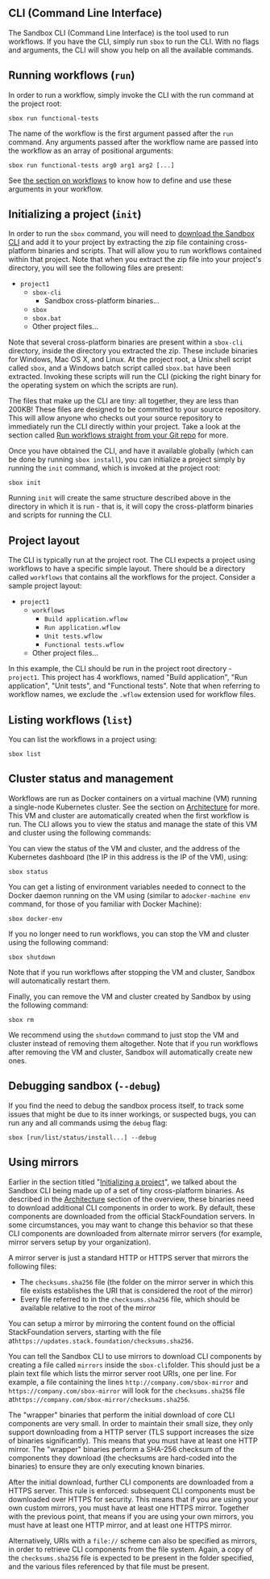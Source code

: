 ## CLI (Command Line Interface)

The Sandbox CLI (Command Line Interface) is the tool used to run workflows. If you have the CLI, simply run `sbox` to run the CLI. With no flags and arguments, the CLI will show you help on all the available commands.

## Running workflows (`run`) [](#run)

In order to run a workflow, simply invoke the CLI with the run command at the project root:

```
sbox run functional-tests
```

The name of the workflow is the first argument passed after the `run` command. Any arguments passed after the workflow name are passed into the workflow as an array of positional arguments:

```
sbox run functional-tests arg0 arg1 arg2 [...]
```

See [the section on workflows](/docs/workflows#cli-parameters) to know how to define and use these arguments in your workflow.

## Initializing a project (`init`)[](#init)

In order to run the `sbox` command, you will need to [download the Sandbox CLI](/downloads) and add it to your project by extracting the zip file containing cross-platform binaries and scripts. That will allow you to run workflows contained within that project. Note that when you extract the zip file into your project's directory, you will see the following files are present:

- `project1`
  - `sbox-cli`
    - Sandbox cross-platform binaries...
  - `sbox`
  - `sbox.bat`
  - Other project files...

Note that several cross-platform binaries are present within a `sbox-cli` directory, inside the directory you extracted the zip. These include binaries for Windows, Mac OS X, and Linux. At the project root, a Unix shell script called `sbox`, and a Windows batch script called `sbox.bat` have been extracted. Invoking these scripts will run the CLI (picking the right binary for the operating system on which the scripts are run).

The files that make up the CLI are tiny: all together, they are less than 200KB! These files are designed to be committed to your source repository. This will allow anyone who checks out your source repository to immediately run the CLI directly within your project. Take a look at the section called [Run workflows straight from your Git repo](/docs/overview#repo) for more.

Once you have obtained the CLI, and have it available globally (which can be done by running `sbox install`), you can initialize a project simply by running the `init` command, which is invoked at the project root:

```
sbox init
```

Running `init` will create the same structure described above in the directory in which it is run - that is, it will copy the cross-platform binaries and scripts for running the CLI.

## Project layout [](#layout)

The CLI is typically run at the project root. The CLI expects a project using workflows to have a specific simple layout. There should be a directory called `workflows` that contains all the workflows for the project. Consider a sample project layout:

- `project1`
  - `workflows`
    - `Build application.wflow`
    - `Run application.wflow`
    - `Unit tests.wflow`
    - `Functional tests.wflow`
  - Other project files...

In this example, the CLI should be run in the project root directory - `project1`. This project has 4 workflows, named "Build application", "Run application", "Unit tests", and "Functional tests". Note that when referring to workflow names, we exclude the `.wflow` extension used for workflow files.

## Listing workflows (`list`) [](#list)

You can list the workflows in a project using:

```
sbox list
```

## Cluster status and management [](#management)

Workflows are run as Docker containers on a virtual machine (VM) running a single-node Kubernetes cluster. See the section on [Architecture](/docs/overview#architecture) for more. This VM and cluster are automatically created when the first workflow is run. The CLI allows you to view the status and manage the state of this VM and cluster using the following commands:

You can view the status of the VM and cluster, and the address of the Kubernetes dashboard (the IP in this address is the IP of the VM), using:

```
sbox status
```

You can get a listing of environment variables needed to connect to the Docker daemon running on the VM using (similar to a`docker-machine env` command, for those of you familiar with Docker Machine):

```
sbox docker-env
```

If you no longer need to run workflows, you can stop the VM and cluster using the following command:

```
sbox shutdown
```

Note that if you run workflows after stopping the VM and cluster, Sandbox will automatically restart them.

Finally, you can remove the VM and cluster created by Sandbox by using the following command:

```
sbox rm
```

We recommend using the `shutdown` command to just stop the VM and cluster instead of removing them altogether. Note that if you run workflows after removing the VM and cluster, Sandbox will automatically create new ones.

## Debugging sandbox (`--debug`)[](#debug)

If you find the need to debug the sandbox process itself, to track some issues that might be due to its inner workings, or suspected bugs, you can run any and all commands usimg the `debug` flag:

```
sbox [run/list/status/install...] --debug
```

## Using mirrors [](#mirrors)

Earlier in the section titled "[Initializing a project](/docs/cli#init)", we talked about the Sandbox CLI being made up of a set of tiny cross-platform binaries. As described in the [Architecture](/docs/overview#architecture) section of the overview, these binaries need to download additional CLI components in order to work. By default, these components are downloaded from the official StackFoundation servers. In some circumstances, you may want to change this behavior so that these CLI components are downloaded from alternate mirror servers (for example, mirror servers setup by your organization).

A mirror server is just a standard HTTP or HTTPS server that mirrors the following files:

- The `checksums.sha256` file (the folder on the mirror server in which this file exists establishes the URI that is considered the root of the mirror)
- Every file referred to in the `checksums.sha256` file, which should be available relative to the root of the mirror

You can setup a mirror by mirroring the content found on the official StackFoundation servers, starting with the file at`https://updates.stack.foundation/checksums.sha256`.

You can tell the Sandbox CLI to use mirrors to download CLI components by creating a file called `mirrors` inside the `sbox-cli`folder. This should just be a plain text file which lists the mirror server root URIs, one per line. For example, a file containing the lines `http://company.com/sbox-mirror` and `https://company.com/sbox-mirror` will look for the `checksums.sha256` file at`https://company.com/sbox-mirror/checksums.sha256`.

The "wrapper" binaries that perform the initial download of core CLI components are very small. In order to maintain their small size, they only support downloading from a HTTP server (TLS support increases the size of binaries significantly). This means that you must have at least one HTTP mirror. The "wrapper" binaries perform a SHA-256 checksum of the components they download (the checksums are hard-coded into the binaries) to ensure they are only executing known binaries.

After the initial download, further CLI components are downloaded from a HTTPS server. This rule is enforced: subsequent CLI components must be downloaded over HTTPS for security. This means that if you are using your own custom mirrors, you must have at least one HTTPS mirror. Together with the previous point, that means if you are using your own mirrors, you must have at least one HTTP mirror, and at least one HTTPS mirror.

Alternatively, URIs with a `file://` scheme can also be specified as mirrors, in order to retrieve CLI components from the file system. Again, a copy of the `checksums.sha256` file is expected to be present in the folder specified, and the various files referenced by that file must be present.
